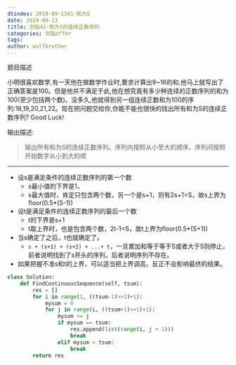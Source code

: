 ```yaml
---
dtindex: 2019-09-1341-和为S
date: 2019-09-13
title: 剑指41-和为S的连续正数序列
categories: 剑指offer
tags:  
author: wolfbrother  
---
```


题目描述

小明很喜欢数学,有一天他在做数学作业时,要求计算出9~16的和,他马上就写出了正确答案是100。但是他并不满足于此,他在想究竟有多少种连续的正数序列的和为100(至少包括两个数)。没多久,他就得到另一组连续正数和为100的序列:18,19,20,21,22。现在把问题交给你,你能不能也很快的找出所有和为S的连续正数序列? Good Luck!

输出描述:

> 输出所有和为S的连续正数序列。序列内按照从小至大的顺序，序列间按照开始数字从小到大的顺

--------------------------

+ 设s是满足条件的连续正数序列的第一个数
  + s最小值的下界是1，
  + s最大值时，肯定只包含两个数，另一个是s+1，则有2s+1=S，故s上界为floor(0.5*(S-1))
+ 设t是满足条件的连续正数序列的最后一个数
  + t的下界是s+1
  + t取上界时，也是包含两个数，2t-1=S，故t上界为floor(0.5*(S+1))
+ 当s确定了之后，t也就确定了。
  + `s + (s+1) + (s+2) + ...+ t`，一旦累加和等于等于S或者大于S则停止，前者说明找到了s开头的序列，后者说明序列不存在。
+ 如果把握不准s和t的上界，可以适当把上界调高，反正不会影响最终的结果。

```python
class Solution:
    def FindContinuousSequence(self, tsum):
        res = []
        for i in range(1, ((tsum-1)>>1)+1):
            mysum = 0
            for j in range(i, ((tsum+1)>>1)+1):
                mysum += j
                if mysum == tsum:
                    res.append(list(range(i, j + 1)))
                    break
                elif mysum > tsum:
                    break
        return res
```
